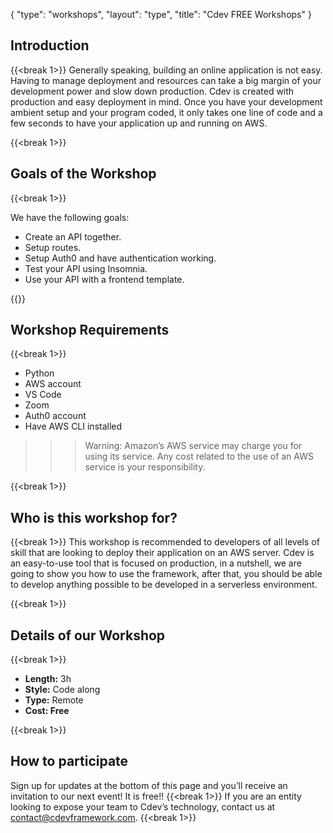 {
    "type": "workshops",
    "layout": "type",
    "title": "Cdev FREE Workshops"
}

<!-- 
Overall page structure and ideas to convey

# High level goals of cdev
- Expand the amount of people that can effectively create software by themselves and within organizations

# current state
- Public Python SDK 
- Use it to create Serverless applications on AWS
- Rough edges

# next steps 
- Continue improving the SDK
- Build a platform to make collaboration easier between teams

-->
## Introduction
{{<break 1>}}
Generally speaking, building an online application is not easy. Having to manage deployment and resources can take a big margin of your development power and slow down production. Cdev is created with production and easy deployment in mind. Once you have your development ambient setup and your program coded, it only takes one line of code and a few seconds to have your application up and running on AWS.

{{<break 1>}}

## Goals of the Workshop

{{<break 1>}}

We have the following goals:
- Create an API together.
- Setup routes.
- Setup Auth0 and have authentication working.
- Test your API using Insomnia.
- Use your API with a frontend template.


{{<break >}}

## Workshop Requirements
{{<break 1>}}
- Python
- AWS account
- VS Code
- Zoom
- Auth0 account
- Have AWS CLI installed

>>> Warning: Amazon’s AWS service may charge you for using its service. Any cost related to the use of an AWS service is your responsibility.

{{<break 1>}}
## Who is this workshop for?
{{<break 1>}}
This workshop is recommended to developers of all levels of skill that are looking to deploy their application on an AWS server. Cdev is an easy-to-use tool that is focused on production, in a nutshell, we are going to show you how to use the framework, after that, you should be able to develop anything possible to be developed in a serverless environment.

{{<break 1>}}
## Details of our Workshop
{{<break 1>}}
- **Length:** 3h
- **Style:** Code along
- **Type:** Remote
- **Cost: Free**

{{<break 1>}}
## How to participate
Sign up for updates at the bottom of this page and you’ll receive an invitation to our next event! It is free!!
{{<break 1>}}
If you are an entity looking to expose your team to Cdev’s technology, contact us at contact@cdevframework.com.
{{<break 1>}}
